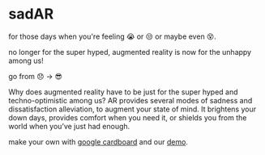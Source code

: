 sadAR
=====

for those days when you're feeling 😭 or 😒 or maybe even 😵.

no longer for the super hyped, augmented reality is now for the unhappy among us!

go from 😞 -> 😎

Why does augmented reality have to be just for the super hyped and techno-optimistic among us? AR provides several modes of sadness and dissatisfaction alleviation, to augment your state of mind. It brightens your down days, provides comfort when you need it, or shields you from the world when you’ve just had enough. 

make your own with [google cardboard](https://cardboard.withgoogle.com/) and our [demo](http://socialhackparty.com/sadAR/demo/).
